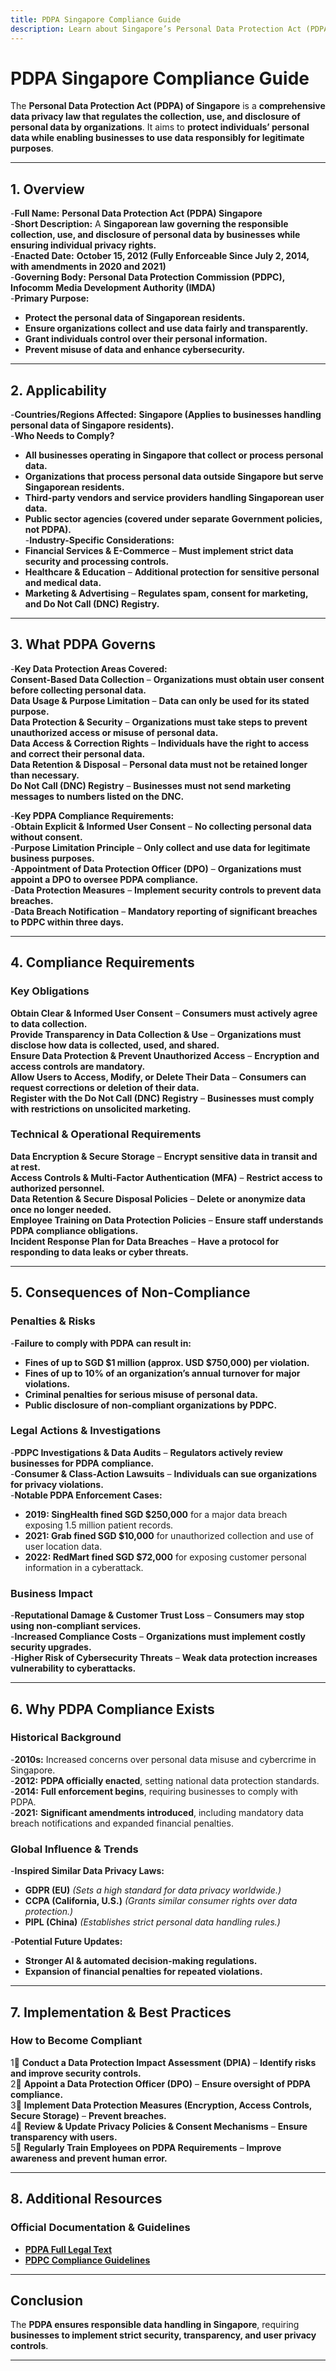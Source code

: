 ```yaml
---
title: PDPA Singapore Compliance Guide
description: Learn about Singapore’s Personal Data Protection Act (PDPA), its requirements, enforcement, and best practices for protecting personal data.
---
```


# **PDPA Singapore Compliance Guide**  
The **Personal Data Protection Act (PDPA) of Singapore** is a **comprehensive data privacy law that regulates the collection, use, and disclosure of personal data by organizations**. It aims to **protect individuals’ personal data while enabling businesses to use data responsibly for legitimate purposes**.

---

## **1. Overview**
-**Full Name:** **Personal Data Protection Act (PDPA) Singapore**  
-**Short Description:** A **Singaporean law governing the responsible collection, use, and disclosure of personal data by businesses while ensuring individual privacy rights.**  
-**Enacted Date:** **October 15, 2012 (Fully Enforceable Since July 2, 2014, with amendments in 2020 and 2021)**  
-**Governing Body:** **Personal Data Protection Commission (PDPC), Infocomm Media Development Authority (IMDA)**  
-**Primary Purpose:**  
  - **Protect the personal data of Singaporean residents.**  
  - **Ensure organizations collect and use data fairly and transparently.**  
  - **Grant individuals control over their personal information.**  
  - **Prevent misuse of data and enhance cybersecurity.**  

---

## **2. Applicability**
-**Countries/Regions Affected:** **Singapore (Applies to businesses handling personal data of Singapore residents).**  
-**Who Needs to Comply?**  
  - **All businesses operating in Singapore that collect or process personal data.**  
  - **Organizations that process personal data outside Singapore but serve Singaporean residents.**  
  - **Third-party vendors and service providers handling Singaporean user data.**  
  - **Public sector agencies (covered under separate Government policies, not PDPA).**  
-**Industry-Specific Considerations:**  
  - **Financial Services & E-Commerce** – **Must implement strict data security and processing controls.**  
  - **Healthcare & Education** – **Additional protection for sensitive personal and medical data.**  
  - **Marketing & Advertising** – **Regulates spam, consent for marketing, and Do Not Call (DNC) Registry.**  

---

## **3. What PDPA Governs**
-**Key Data Protection Areas Covered:**  
   **Consent-Based Data Collection** – **Organizations must obtain user consent before collecting personal data.**  
   **Data Usage & Purpose Limitation** – **Data can only be used for its stated purpose.**  
   **Data Protection & Security** – **Organizations must take steps to prevent unauthorized access or misuse of personal data.**  
   **Data Access & Correction Rights** – **Individuals have the right to access and correct their personal data.**  
   **Data Retention & Disposal** – **Personal data must not be retained longer than necessary.**  
   **Do Not Call (DNC) Registry** – **Businesses must not send marketing messages to numbers listed on the DNC.**  

-**Key PDPA Compliance Requirements:**  
  -**Obtain Explicit & Informed User Consent** – **No collecting personal data without consent.**  
  -**Purpose Limitation Principle** – **Only collect and use data for legitimate business purposes.**  
  -**Appointment of Data Protection Officer (DPO)** – **Organizations must appoint a DPO to oversee PDPA compliance.**  
  -**Data Protection Measures** – **Implement security controls to prevent data breaches.**  
  -**Data Breach Notification** – **Mandatory reporting of significant breaches to PDPC within three days.**  

---

## **4. Compliance Requirements**
### **Key Obligations**
 **Obtain Clear & Informed User Consent** – **Consumers must actively agree to data collection.**  
 **Provide Transparency in Data Collection & Use** – **Organizations must disclose how data is collected, used, and shared.**  
 **Ensure Data Protection & Prevent Unauthorized Access** – **Encryption and access controls are mandatory.**  
 **Allow Users to Access, Modify, or Delete Their Data** – **Consumers can request corrections or deletion of their data.**  
 **Register with the Do Not Call (DNC) Registry** – **Businesses must comply with restrictions on unsolicited marketing.**  

### **Technical & Operational Requirements**
 **Data Encryption & Secure Storage** – **Encrypt sensitive data in transit and at rest.**  
 **Access Controls & Multi-Factor Authentication (MFA)** – **Restrict access to authorized personnel.**  
 **Data Retention & Secure Disposal Policies** – **Delete or anonymize data once no longer needed.**  
 **Employee Training on Data Protection Policies** – **Ensure staff understands PDPA compliance obligations.**  
 **Incident Response Plan for Data Breaches** – **Have a protocol for responding to data leaks or cyber threats.**  

---

## **5. Consequences of Non-Compliance**
### **Penalties & Risks**
-**Failure to comply with PDPA can result in:**  
  - **Fines of up to SGD $1 million (approx. USD $750,000) per violation.**  
  - **Fines of up to 10% of an organization’s annual turnover for major violations.**  
  - **Criminal penalties for serious misuse of personal data.**  
  - **Public disclosure of non-compliant organizations by PDPC.**  

### **Legal Actions & Investigations**
-**PDPC Investigations & Data Audits** – **Regulators actively review businesses for PDPA compliance.**  
-**Consumer & Class-Action Lawsuits** – **Individuals can sue organizations for privacy violations.**  
-**Notable PDPA Enforcement Cases:**  
  - **2019: SingHealth fined SGD $250,000** for a major data breach exposing 1.5 million patient records.  
  - **2021: Grab fined SGD $10,000** for unauthorized collection and use of user location data.  
  - **2022: RedMart fined SGD $72,000** for exposing customer personal information in a cyberattack.  

### **Business Impact**
-**Reputational Damage & Customer Trust Loss** – **Consumers may stop using non-compliant services.**  
-**Increased Compliance Costs** – **Organizations must implement costly security upgrades.**  
-**Higher Risk of Cybersecurity Threats** – **Weak data protection increases vulnerability to cyberattacks.**  

---

## **6. Why PDPA Compliance Exists**
### **Historical Background**
-**2010s:** Increased concerns over personal data misuse and cybercrime in Singapore.  
-**2012:** **PDPA officially enacted**, setting national data protection standards.  
-**2014:** **Full enforcement begins**, requiring businesses to comply with PDPA.  
-**2021:** **Significant amendments introduced**, including mandatory data breach notifications and expanded financial penalties.  

### **Global Influence & Trends**
-**Inspired Similar Data Privacy Laws:**  
  - **GDPR (EU)** *(Sets a high standard for data privacy worldwide.)*  
  - **CCPA (California, U.S.)** *(Grants similar consumer rights over data protection.)*  
  - **PIPL (China)** *(Establishes strict personal data handling rules.)*  

-**Potential Future Updates:**  
  - **Stronger AI & automated decision-making regulations.**  
  - **Expansion of financial penalties for repeated violations.**  

---

## **7. Implementation & Best Practices**
### **How to Become Compliant**
1⃣ **Conduct a Data Protection Impact Assessment (DPIA)** – **Identify risks and improve security controls.**  
2⃣ **Appoint a Data Protection Officer (DPO)** – **Ensure oversight of PDPA compliance.**  
3⃣ **Implement Data Protection Measures (Encryption, Access Controls, Secure Storage)** – **Prevent breaches.**  
4⃣ **Review & Update Privacy Policies & Consent Mechanisms** – **Ensure transparency with users.**  
5⃣ **Regularly Train Employees on PDPA Requirements** – **Improve awareness and prevent human error.**  

---

## **8. Additional Resources**
### **Official Documentation & Guidelines**
- **[ PDPA Full Legal Text](https://www.pdpc.gov.sg/legislation-and-guidelines)**  
- **[ PDPC Compliance Guidelines](https://www.pdpc.gov.sg/guidelines-and-consultation)**  

---

## **Conclusion**
The **PDPA ensures responsible data handling in Singapore**, requiring **businesses to implement strict security, transparency, and user privacy controls**.

---
